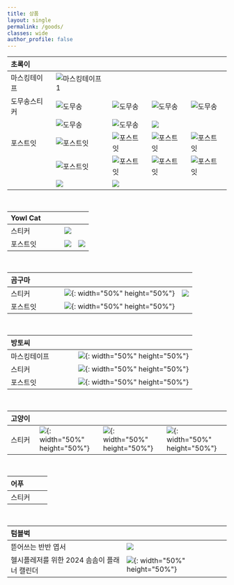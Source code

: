 ```yaml
---
title: 상품
layout: single
permalink: /goods/
classes: wide
author_profile: false
---
```


|**초록이**|||||
|:-|:-|:-|:-|:-|
|마스킹테이프|![마스킹테이프1](/assets/images/초록이/마스킹테이프/1.jpg "초록이 마스킹테이프1")||||
|도무송스티커|![도무송](/assets/images/초록이/도무송/1.jpg "초록이 도무송")|![도무송](/assets/images/초록이/도무송/2.jpg "초록이 도무송")|![도무송](/assets/images/초록이/도무송/3.jpg "초록이 도무송")|![도무송](/assets/images/초록이/도무송/4.jpg "초록이 도무송")|
||![도무송](/assets/images/초록이/도무송/5.jpg "초록이 도무송")|![도무송](/assets/images/초록이/도무송/6.jpg "초록이 도무송")|![](/assets/images/초록이/도무송/7.jpg)||
|포스트잇|![포스트잇](/assets/images/초록이/포스트잇/1.jpg "초록이 포스트잇")|![포스트잇](/assets/images/초록이/포스트잇/2.jpg "초록이 포스트잇")|![포스트잇](/assets/images/초록이/포스트잇/3.jpg "초록이 포스트잇")|![포스트잇](/assets/images/초록이/포스트잇/4.jpg "초록이 포스트잇")|
||![포스트잇](/assets/images/초록이/포스트잇/5.jpg "초록이 포스트잇")|![포스트잇](/assets/images/초록이/포스트잇/6.jpg "초록이 포스트잇")|![포스트잇](/assets/images/초록이/포스트잇/7.jpg "초록이 포스트잇")|![포스트잇](/assets/images/초록이/포스트잇/8.jpg "초록이 포스트잇")|
|　　　|![](/assets/images/초록이/포스트잇/9.jpg)|![](/assets/images/초록이/포스트잇/10.jpg)|||

<br/>

|**Yowl Cat**|||
|:-|:-|:-|
|스티커|![](/assets/images/yowl_cat/스티커/1.jpg)||
|포스트잇　　　|![](/assets/images/yowl_cat/포스트잇/1.jpg)|![](/assets/images/yowl_cat/포스트잇/2.jpg)|

<br/>

|**곰구마**|||
|:-|:-|:-|
|스티커|![](/assets/images/곰구마/스티커/1.png){: width="50%" height="50%"}|![](/assets/images/곰구마/스티커/2.jpg)|
|포스트잇　　　|![](/assets/images/곰구마/포스트잇/1.jpg){: width="50%" height="50%"}||

<br/>

|**방토씨**||
|:-|:-|
|마스킹테이프|![](/assets/images/방토씨/마스킹테이프/1.jpg){: width="50%" height="50%"}|
|스티커|![](/assets/images/방토씨/스티커/1.jpg){: width="50%" height="50%"}|
|포스트잇　　　　　|![](/assets/images/방토씨/포스트잇/1.jpg){: width="50%" height="50%"}|

<br/>

|**고양이**||||
|:-|:-|:-|:-|
|스티커　　|![](/assets/images/고양이/스티커/1.jpg){: width="50%" height="50%"}|![](/assets/images/고양이/스티커/2.jpg){: width="50%" height="50%"}|![](/assets/images/고양이/스티커/3.jpg){: width="50%" height="50%"}|

<br/>

|**어푸**|
|:-|
|스티커　　|![](/assets/images/어푸/스티커/1.jpg){: width="50%" height="50%"}|

<br/>

|**텀블벅**||
|:-|:-|
|뜯어쓰는 반반 엽서|![](/assets/images/텀블벅/엽서1.png)|
|헬시플레저를 위한 2024 솜솜이 플래너 캘린더|![](/assets/images/텀블벅/캘린더1.jpg){: width="50%" height="50%"}|
